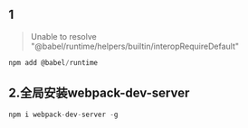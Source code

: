 ## 1
> Unable to resolve "@babel/runtime/helpers/builtin/interopRequireDefault" 
```js
npm add @babel/runtime
```
## 2.全局安装webpack-dev-server
```js
npm i webpack-dev-server -g
```